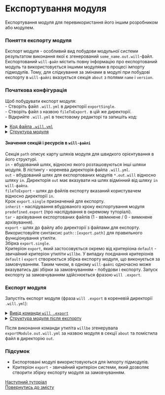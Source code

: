 # Експортування модуля

Експортування модуля для перевикористання його іншим розробником або модулем.

### Поняття експорту модуля
Експорт модуля - особливий вид побудови модульної системи результатом виконання якої є згенерований `some_name.out.will`-файл. Експортований `will-файл` містить повну інформацію про експортований модуль та використовується іншими модулями в процесі імпорту підмодулів. Тому, для слідкування за змінами в модулі при побудові експорту в `will-файлі` вказується секція `about` з полями `name` i `version`.  

### Початкова конфігурація
Щоб побудувати експорт модуля:  
\- Створіть файл `.will.yml` в директорії `exportSingle`.  
\- Створіть файл з назвою `fileToExport.` в цій же директорії.   
\- Відкрийте `.will.yml` в текстовому редакторі та запишіть код:   

<details>
  <summary><u>Код файла <code>.will.yml</code></u></summary>

```yaml
about :
  name : exportModule
  description : "To export single file"
  version : 0.0.1

path :
  in : '.'
  out : 'out'
  fileToExport : 'fileToExport'

step  :
  export.single :
    inherit : predefined.export
    export : path::fileToExport
    tar : 0

build :
  export.single :
    criterion :
      default : 1
      export : 1
    steps :
      - export.single
```

</details>
<details>
  <summary><u>Структура модуля</u></summary>

```
exportSingle
     ├── fileToExport
     └── .will.yml

```

</details>


#### Значення секцій і ресурсів в `will-файлі`
Секція `path` описує карту шляхів модуля для швидкого орієнтування в його структурі.  
`in` - вбудований шлях, відносно якого розташовуються інші шляхи модуля. В лістингу - коренева директорія файла `.will.yml`.  
`out` - вбудований шлях для експортованих модулів `*.out.will` відносно шляху `in`. Директорія `out` має вказувати на шлях відмінний від шляху `in` `will-файла`.   
`fileToExport` - шлях до файлів експорту вказаний користувачем відносно директорії `in`.  
Крок `export.single` призначений для експорту.  
`inherit` - наслідування вбудованого кроку експортування модуля `predefined.export` (про наслідування в окремому туторіалі).  
`tar` - архівування експортованих файлів (1 - ввімкнене / 0 - вимкнене архівування).  
`export` - шлях до файлу або директорії з файлами для експорту. Використовуйте синтаксис `path::[export.path]` для правильного функціонування утиліти.  
Збірка `export.single`.  
Критеріон `export`, який застосовується окремо від критеріона `default` - звичайний критеріон утиліти `willbe`. У випадку поєднання критеріонів `default` і `export` створюється збірка експорту модуля, що виконується за замовчуванням. Таким чином, в одному `will-файлі` одночасно може вказуватись дві збірки за замовчуванням - побудови і експорту. Запуск експорту за замовчуванням здійснюється фразою `will .export`.  

### Експорт модуля
Запустіть експорт модуля (фраза `will .export` в кореневій директорії `.will.yml`):

<details>
  <summary><u>Вивід команди <code>will .export</code></u></summary>

```
[user@user ~]$ will .export
...
 Exporting export.single
   + Write out will-file /path_to_file/out/exportModule.out.will.yml
   + Exported export.single with 1 files in 0.705s
  Exported export.single in 0.752s
```

</details>
<details>
  <summary><u>Структура модуля після експорту</u></summary>

```
exportSingle
     ├── out
     │    └── exportModule.out.will.yml
     ├── fileToExport
     └── .will.yml

```

</details>


Після виконання команди утиліта `willbe` згенерувала `exportModule.out.will.yml` за назвою модуля в секції `about` та помістила файл в директорію `out`.

### Підсумок
- Експортовані модулі використовуються для імпорту підмодулів.  
- Критеріон `export` - звичайний критеріон системи, який дозволяє створити збірку експорту модуля за замовчуванням.  

[Наступний туторіал](SubmodulesLocal.md)  
[Повернутись до змісту](../README.md#tutorials)
